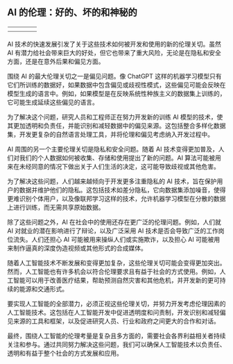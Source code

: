 ## AI 的伦理：好的、坏的和神秘的

![图片](img/image-C3WYIVK6.png)

AI 技术的快速发展引发了关于这些技术如何被开发和使用的新的伦理关切。虽然 AI 有潜力给社会带来巨大的好处，但它也带来了重大风险，无论是在隐私和安全方面，还是在意外后果和偏见方面。

围绕 AI 的最大伦理关切之一是偏见问题。像 ChatGPT 这样的机器学习模型只有它们所训练的数据好，如果数据中包含偏见或歧视性模式，这些偏见可能会反映在模型生成的语言中。例如，如果模型是在反映系统性种族主义的数据集上训练的，它可能生成延续这些偏见的语言。

为了解决这个问题，研究人员和工程师正在努力开发新的训练 AI 模型的技术，使其更加透明和负责任，并能识别和减轻数据中的偏见来源。这包括整合多样化数据集，开发更复杂的自然语言处理工具，并将伦理和偏见考虑纳入开发过程中。

AI 周围的另一个主要伦理关切是隐私和安全问题。随着 AI 技术变得更加普及，人们对我们的个人数据如何被收集、存储和使用提出了新的问题。AI 算法可能被用来在未经同意的情况下做出关于人们生活的决定，这可能导致歧视或其他危害。

为了解决这些问题，人们越来越倾向于开发更多注重隐私的 AI 技术，旨在保护用户的数据并维护他们的隐私。这包括技术如差分隐私，它向数据集添加噪音，使得更难识别个体用户，以及像联邦学习这样的技术，允许机器学习模型在分散的数据上进行训练，而无需共享原始数据。

除了这些问题之外，AI 在社会中的使用还存在更广泛的伦理问题。例如，人们就 AI 对就业的潜在影响进行了辩论，以及广泛采用 AI 技术是否会导致广泛的工作岗位流失。人们还担心 AI 可能被用来操纵人们或实施欺诈，以及担心 AI 可能被用来制作逼真的深度伪造视频或其他形式的合成媒体。

随着人工智能技术不断发展和变得更加复杂，这些伦理关切可能会变得更加突出。然而，人工智能也有许多机会以符合伦理要求且有益于社会的方式使用。例如，人工智能可以用于改善医疗结果，帮助预测自然灾害和其他危机，并开发新的更可持续的能源和交通形式。

要实现人工智能的全部潜力，必须正视这些伦理关切，并努力开发考虑伦理因素的人工智能技术。这包括在人工智能开发中促进透明度和问责制，开发识别和减轻偏见来源的工具和框架，以及促进研究人员、行业和政府之间更大的合作和对话。

最终，围绕人工智能的伦理考量是复杂且多方面的，需要社会各界利益相关者持续关注和参与。通过共同努力解决这些问题，我们可以确保人工智能技术以负责任、透明和有益于整个社会的方式发展和应用。
